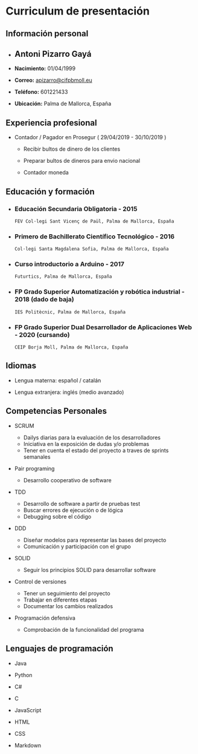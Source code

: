 # Curriculum de presentación

## Información personal

- ## Antoni Pizarro Gayá

- **Nacimiento:** 01/04/1999

- **Correo:** apizarro@cifpbmoll.eu

- **Teléfono:** 601221433

- **Ubicación:** Palma de Mallorca, España

## Experiencia profesional

- Contador / Pagador en Prosegur ( 29/04/2019 - 30/10/2019 )

    - Recibir bultos de dinero de los clientes
    
    - Preparar bultos de dineros para envio nacional

    - Contador moneda

## Educación y formación

- ### Educación Secundaria Obligatoria - 2015
    `FEV Col·legi Sant Vicenç de Paül, Palma de Mallorca, España`

- ### Primero de Bachillerato Científico Tecnológico - 2016
    `Col·legi Santa Magdalena Sofia, Palma de Mallorca, España`

- ### Curso introductorio a Arduino - 2017
    `Futurtics, Palma de Mallorca, España`

- ### FP Grado Superior Automatización y robótica industrial - 2018 (dado de baja)
    `IES Politècnic, Palma de Mallorca, España`

- ### FP Grado Superior Dual Desarrollador de Aplicaciones Web - 2020 (cursando)
    `CEIP Borja Moll, Palma de Mallorca, España`

## Idiomas

- Lengua materna: español / catalán

- Lengua extranjera: inglés (medio avanzado)

## Competencias Personales

- SCRUM

    - Dailys diarias para la evaluación de los desarrolladores
    - Iniciativa en la exposición de dudas y/o problemas
    - Tener en cuenta el estado del proyecto a traves de sprints semanales

- Pair programing

    - Desarrollo cooperativo de software

- TDD

    - Desarrollo de software a partir de pruebas test
    - Buscar errores de ejecución o de lógica
    - Debugging sobre el código

- DDD

    - Diseñar modelos para representar las bases del proyecto
    - Comunicación y participación con el grupo

- SOLID

    - Seguir los principios SOLID para desarrollar software

- Control de versiones
    
    - Tener un seguimiento del proyecto
    - Trabajar en diferentes etapas
    - Documentar los cambios realizados

- Programación defensiva

    - Comprobación de la funcionalidad del programa

## Lenguajes de programación

- Java

- Python

- C#

- C

- JavaScript

- HTML

- CSS

- Markdown
